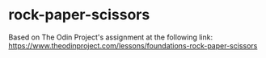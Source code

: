 # rock-paper-scissors

Based on The Odin Project's assignment at the following link: https://www.theodinproject.com/lessons/foundations-rock-paper-scissors
